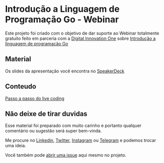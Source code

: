 # Introdução a Linguagem de Programação Go - Webinar

Este projeto foi criado com o objetivo de dar suporte ao Webinar totalmente gratuito feito em parceria com 
a [Digital Innovation One](https://digitalinnovation.one/) sobre 
[Introdução a linguagem de programação Go](https://web.digitalinnovation.one/project/0a98bfbf-cf22-4923-8425-38bfa686bc71)

## Material 

Os slides da apresentação você encontra no [SpeakerDeck](https://speakerdeck.com/marcopollivier/introducao-a-linguagem-de-programacao-go) 

## Conteudo

[Passo a passo do live coding](STEPBYSTEP.md)

## Não deixe de tirar duvidas

Esse material foi preparado com muito carinho e portanto qualquer comentário ou sugestão será super bem-vinda.

Me procure no 
[Linkedin](https://www.linkedin.com/in/marcopollivier/), 
[Twitter](https://twitter.com/marcopollivier),
[Instagram](https://www.instagram.com/marcopollivier/) ou 
[Telegram](http://t.me/marcopollivier) e podemos trocar uma ideia. 

Você também pode [abrir uma issue](https://github.com/marcopollivier/DigitalInnovationOne-WebinarGo/issues) 
aqui mesmo no projeto.